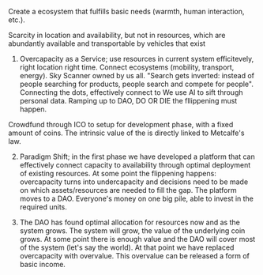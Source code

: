 Create a ecosystem that fulfills basic needs (warmth, human interaction, etc.).

Scarcity in location and availability, but not in resources, which are abundantly available and transportable by vehicles that exist

1. Overcapacity as a Service; use resources in current system efficitevely, right location right time. Connect ecosystems (mobility, transport, energy). Sky Scanner owned by us all. "Search gets inverted: instead of people searching for products, people search and compete for people". Connecting the dots, effectively connect to We use AI to sift through personal data. Ramping up to DAO, DO OR DIE the fllippening must happen.

Crowdfund through ICO to setup for development phase, with a fixed amount of coins. The intrinsic value of the is directly linked to Metcalfe's law.

2. Paradigm Shift; in the first phase we have developed a platform that can effectively connect capacity to availability through optimal deployment of existing resources. At some point the flippening happens: overcapacity turns into undercapacity and decisions need to be made on which assets/resources are needed to fill the gap. The platform moves to a DAO. Everyone's money on one big pile, able to invest in the required units.

3. The DAO has found optimal allocation for resources now and as the system grows. The system will grow, the value of the underlying coin grows. At some point there is enough value and the DAO will cover most of the system (let's say the world). At that point we have replaced overcapacity with overvalue. This overvalue can be released a form of basic income. 
